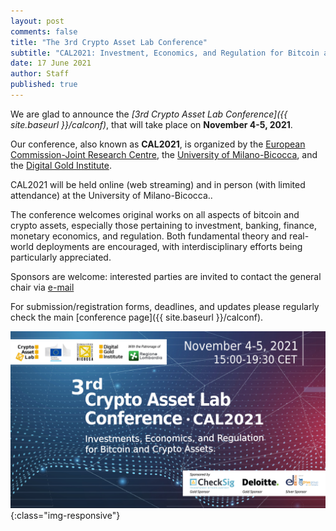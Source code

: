 ```yaml
---
layout: post
comments: false
title: "The 3rd Crypto Asset Lab Conference"
subtitle: "CAL2021: Investment, Economics, and Regulation for Bitcoin and Crypto Assets"
date: 17 June 2021
author: Staff
published: true
---
```


We are glad to announce the
_[3rd Crypto Asset Lab Conference]({{ site.baseurl }}/calconf)_,
that will take place on __November 4-5, 2021__.

Our conference, also known as __CAL2021__,
is organized by
the [European Commission-Joint Research Centre](https://ec.europa.eu/knowledge4policy/organisation/jrc-joint-research-centre_en),
the [University of Milano-Bicocca](https://www.unimib.it/), and
the [Digital Gold Institute](https://www.dgi.io).

CAL2021 will be held online (web streaming)
and in person (with limited attendance)
at the University of Milano-Bicocca..

The conference welcomes original
works on all aspects of bitcoin and crypto assets,
especially those pertaining to investment, banking, finance,
monetary economics, and regulation.
Both fundamental theory and real-world deployments are encouraged,
with interdisciplinary efforts being particularly appreciated.

Sponsors are welcome:
interested parties are invited to contact the general chair via
[e-mail](mailto:cryptoassetlab+conf2021-chairs@unimib.it)

For submission/registration forms, deadlines, and updates
please regularly check the main [conference page]({{ site.baseurl }}/calconf).

![CAL2021](/img/cal2021/cal2021.jpg){:class="img-responsive"}
